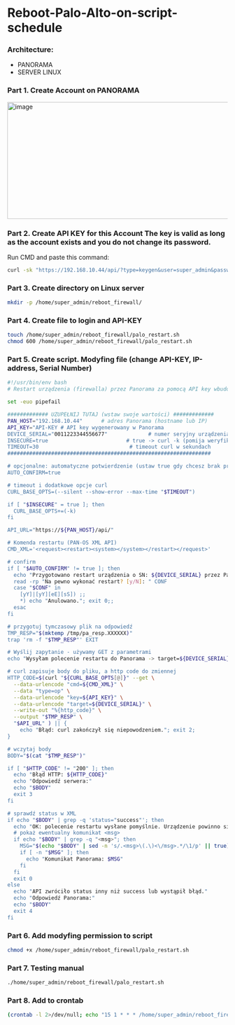 # Reboot-Palo-Alto-on-script-schedule

### Architecture:
* PANORAMA
* SERVER LINUX 

### Part 1. Create Account on PANORAMA

<img width="1607" height="267" alt="image" src="https://github.com/user-attachments/assets/7982842e-0520-49cd-9110-e8c9c6955e40" />

### Part 2. Create API KEY for this Account The key is valid as long as the account exists and you do not change its password.

Run CMD and paste this command:

```bash
curl -sk "https://192.168.10.44/api/?type=keygen&user=super_admin&password=PASSWORD_FOR_THIS_ACCOUNT"
```

### Part 3. Create directory on Linux server

```bash
mkdir -p /home/super_admin/reboot_firewall/
```

### Part 4. Create file to login and API-KEY

```bash
touch /home/super_admin/reboot_firewall/palo_restart.sh
chmod 600 /home/super_admin/reboot_firewall/palo_restart.sh
```

### Part 5. Create script. Modyfing file (change API-KEY, IP-address, Serial Number)
```bash
#!/usr/bin/env bash
# Restart urządzenia (firewalla) przez Panorama za pomocą API key wbudowanego w skrypt.

set -euo pipefail

############# UZUPEŁNIJ TUTAJ (wstaw swoje wartości) #############
PAN_HOST="192.168.10.44"      # adres Panorama (hostname lub IP)
API_KEY="API-KEY # API key wygenerowany w Panorama
DEVICE_SERIAL="0011223344556677"             # numer seryjny urządzenia docelowego
INSECURE=true                         # true -> curl -k (pomija weryfikację certyfikatu)
TIMEOUT=30                             # timeout curl w sekundach
#################################################################

# opcjonalne: automatyczne potwierdzenie (ustaw true gdy chcesz brak promptu)
AUTO_CONFIRM=true

# timeout i dodatkowe opcje curl
CURL_BASE_OPTS=(--silent --show-error --max-time "$TIMEOUT")

if [ "$INSECURE" = true ]; then
  CURL_BASE_OPTS+=(-k)
fi

API_URL="https://${PAN_HOST}/api/"

# Komenda restartu (PAN-OS XML API)
CMD_XML='<request><restart><system></system></restart></request>'

# confirm
if [ "$AUTO_CONFIRM" != true ]; then
  echo "Przygotowano restart urządzenia o SN: ${DEVICE_SERIAL} przez Panorama: ${PAN_HOST}"
  read -rp "Na pewno wykonać restart? [y/N]: " CONF
  case "$CONF" in
    [yY]|[yY][eE][sS]) ;;
    *) echo "Anulowano."; exit 0;;
  esac
fi

# przygotuj tymczasowy plik na odpowiedź
TMP_RESP="$(mktemp /tmp/pa_resp.XXXXXX)"
trap 'rm -f "$TMP_RESP"' EXIT

# Wyślij zapytanie - używamy GET z parametrami
echo "Wysyłam polecenie restartu do Panorama -> target=${DEVICE_SERIAL} ..."

# curl zapisuje body do pliku, a http code do zmiennej
HTTP_CODE=$(curl "${CURL_BASE_OPTS[@]}" --get \
  --data-urlencode "cmd=${CMD_XML}" \
  --data "type=op" \
  --data-urlencode "key=${API_KEY}" \
  --data-urlencode "target=${DEVICE_SERIAL}" \
  --write-out "%{http_code}" \
  --output "$TMP_RESP" \
  "$API_URL" ) || {
    echo "Błąd: curl zakończył się niepowodzeniem."; exit 2;
}

# wczytaj body
BODY="$(cat "$TMP_RESP")"

if [ "$HTTP_CODE" != "200" ]; then
  echo "Błąd HTTP: ${HTTP_CODE}"
  echo "Odpowiedź serwera:"
  echo "$BODY"
  exit 3
fi

# sprawdź status w XML
if echo "$BODY" | grep -q 'status="success"'; then
  echo "OK: polecenie restartu wysłane pomyślnie. Urządzenie powinno się restartować."
  # pokaż ewentualny komunikat <msg>
  if echo "$BODY" | grep -q "<msg>"; then
    MSG="$(echo "$BODY" | sed -n 's/.<msg>\(.\)<\/msg>.*/\1/p' || true)"
    if [ -n "$MSG" ]; then
      echo "Komunikat Panorama: $MSG"
    fi
  fi
  exit 0
else
  echo "API zwróciło status inny niż success lub wystąpił błąd."
  echo "Odpowiedź Panorama:"
  echo "$BODY"
  exit 4
fi
```

### Part 6. Add modyfing permission to script

```bash
chmod +x /home/super_admin/reboot_firewall/palo_restart.sh
```

### Part 7. Testing manual

```bash
./home/super_admin/reboot_firewall/palo_restart.sh
```

### Part 8. Add to crontab

```bash
(crontab -l 2>/dev/null; echo "15 1 * * * /home/super_admin/reboot_firewall/palo_restart.sh >/dev/null 2>&1") | crontab -
```
